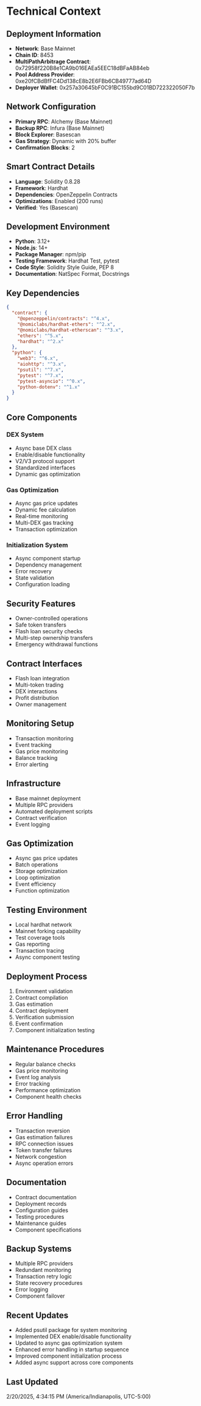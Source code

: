 # Technical Context

## Deployment Information
- **Network**: Base Mainnet
- **Chain ID**: 8453
- **MultiPathArbitrage Contract**: 0x72958f220B8e1CA9b016EAEa5EEC18dBFaAB84eb
- **Pool Address Provider**: 0xe20fCBdBfFC4Dd138cE8b2E6FBb6CB49777ad64D
- **Deployer Wallet**: 0x257a30645bF0C91BC155bd9C01BD722322050F7b

## Network Configuration
- **Primary RPC**: Alchemy (Base Mainnet)
- **Backup RPC**: Infura (Base Mainnet)
- **Block Explorer**: Basescan
- **Gas Strategy**: Dynamic with 20% buffer
- **Confirmation Blocks**: 2

## Smart Contract Details
- **Language**: Solidity 0.8.28
- **Framework**: Hardhat
- **Dependencies**: OpenZeppelin Contracts
- **Optimizations**: Enabled (200 runs)
- **Verified**: Yes (Basescan)

## Development Environment
- **Python**: 3.12+
- **Node.js**: 14+
- **Package Manager**: npm/pip
- **Testing Framework**: Hardhat Test, pytest
- **Code Style**: Solidity Style Guide, PEP 8
- **Documentation**: NatSpec Format, Docstrings

## Key Dependencies
```json
{
  "contract": {
    "@openzeppelin/contracts": "^4.x",
    "@nomiclabs/hardhat-ethers": "^2.x",
    "@nomiclabs/hardhat-etherscan": "^3.x",
    "ethers": "^5.x",
    "hardhat": "^2.x"
  },
  "python": {
    "web3": "^6.x",
    "aiohttp": "^3.x",
    "psutil": "^7.x",
    "pytest": "^7.x",
    "pytest-asyncio": "^0.x",
    "python-dotenv": "^1.x"
  }
}
```

## Core Components
### DEX System
- Async base DEX class
- Enable/disable functionality
- V2/V3 protocol support
- Standardized interfaces
- Dynamic gas optimization

### Gas Optimization
- Async gas price updates
- Dynamic fee calculation
- Real-time monitoring
- Multi-DEX gas tracking
- Transaction optimization

### Initialization System
- Async component startup
- Dependency management
- Error recovery
- State validation
- Configuration loading

## Security Features
- Owner-controlled operations
- Safe token transfers
- Flash loan security checks
- Multi-step ownership transfers
- Emergency withdrawal functions

## Contract Interfaces
- Flash loan integration
- Multi-token trading
- DEX interactions
- Profit distribution
- Owner management

## Monitoring Setup
- Transaction monitoring
- Event tracking
- Gas price monitoring
- Balance tracking
- Error alerting

## Infrastructure
- Base mainnet deployment
- Multiple RPC providers
- Automated deployment scripts
- Contract verification
- Event logging

## Gas Optimization
- Async gas price updates
- Batch operations
- Storage optimization
- Loop optimization
- Event efficiency
- Function optimization

## Testing Environment
- Local hardhat network
- Mainnet forking capability
- Test coverage tools
- Gas reporting
- Transaction tracing
- Async component testing

## Deployment Process
1. Environment validation
2. Contract compilation
3. Gas estimation
4. Contract deployment
5. Verification submission
6. Event confirmation
7. Component initialization testing

## Maintenance Procedures
- Regular balance checks
- Gas price monitoring
- Event log analysis
- Error tracking
- Performance optimization
- Component health checks

## Error Handling
- Transaction reversion
- Gas estimation failures
- RPC connection issues
- Token transfer failures
- Network congestion
- Async operation errors

## Documentation
- Contract documentation
- Deployment records
- Configuration guides
- Testing procedures
- Maintenance guides
- Component specifications

## Backup Systems
- Multiple RPC providers
- Redundant monitoring
- Transaction retry logic
- State recovery procedures
- Error logging
- Component failover

## Recent Updates
- Added psutil package for system monitoring
- Implemented DEX enable/disable functionality
- Updated to async gas optimization system
- Enhanced error handling in startup sequence
- Improved component initialization process
- Added async support across core components

## Last Updated
2/20/2025, 4:34:15 PM (America/Indianapolis, UTC-5:00)
